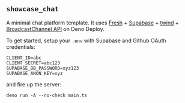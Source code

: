 ## `showcase_chat`

A minimal chat platform template. It uses [Fresh](https://fresh.deno.dev) +
[Supabase](https://supabase.io) + [twind](https://twind.dev) +
[BroadcastChannel API](https://developer.mozilla.org/en-US/docs/Web/API/Broadcast_Channel_API)
on Deno Deploy.

To get started, setup your `.env` with Supabase and Github OAuth credentials:

```
CLIENT_ID=abc
CLIENT_SECRET=abc123
SUPABASE_DB_PASSWORD=xyz123
SUPABASE_ANON_KEY=xyz
```

and fire up the server:

```
deno run -A --no-check main.ts
```
